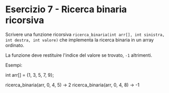 # Esercizio 7 - Ricerca binaria ricorsiva

Scrivere una funzione ricorsiva `ricerca_binaria(int arr[], int sinistra, int destra, int valore)` che implementa la ricerca binaria in un array ordinato.  

La funzione deve restituire l'indice del valore se trovato, `-1` altrimenti.  

Esempi:

int arr[] = {1, 3, 5, 7, 9}; 

ricerca_binaria(arr, 0, 4, 5) → 2 
ricerca_binaria(arr, 0, 4, 8) → -1
